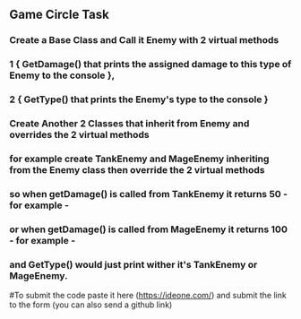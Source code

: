 ## Game Circle Task

###  Create a Base Class and Call it Enemy with 2 virtual methods 
###   1 { GetDamage() that prints the assigned damage to this type of Enemy to the console }, 
###   2 { GetType() that prints the Enemy's type to the console }
###      Create Another 2 Classes that inherit from Enemy and overrides the 2 virtual methods
###      for example create TankEnemy and MageEnemy inheriting from the Enemy class then override the 2 virtual methods
###      so when getDamage() is called from TankEnemy it returns 50 - for example -
###      or when getDamage() is called from MageEnemy it returns 100 - for example -
###      and GetType() would just print wither it's TankEnemy or MageEnemy.

#To submit the code paste it here (https://ideone.com/) and submit the link to the form (you can also send a github link)
